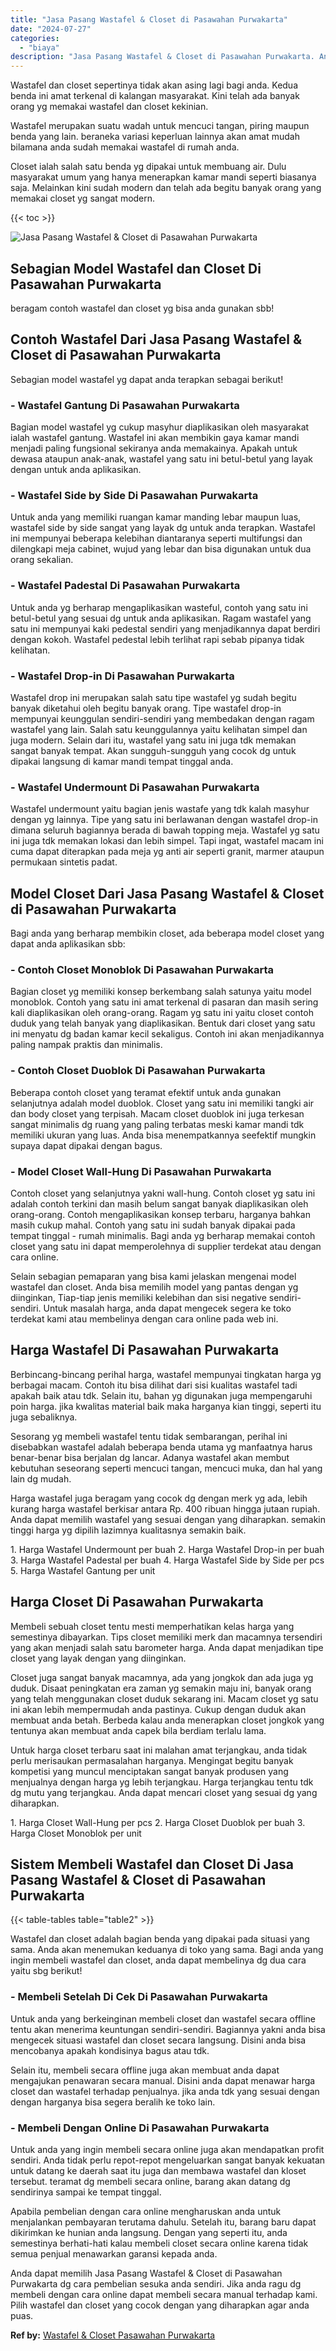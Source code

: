 ```yaml
---
title: "Jasa Pasang Wastafel & Closet di Pasawahan Purwakarta"
date: "2024-07-27"
categories: 
  - "biaya"
description: "Jasa Pasang Wastafel & Closet di Pasawahan Purwakarta. Anda dapat memilih Jasa Pasang Wastafel & Closet di Pasawahan Purwakarta dg cara pembelian sesuka anda..."
---
```


Wastafel dan closet sepertinya tidak akan asing lagi bagi anda. Kedua benda ini amat terkenal di kalangan masyarakat. Kini telah ada banyak orang yg memakai wastafel dan closet kekinian.

Wastafel merupakan suatu wadah untuk mencuci tangan, piring maupun benda yang lain. beraneka variasi keperluan lainnya akan amat mudah bilamana anda sudah memakai wastafel di rumah anda.

Closet ialah salah satu benda yg dipakai untuk membuang air. Dulu masyarakat umum yang hanya menerapkan kamar mandi seperti biasanya saja. Melainkan kini sudah modern dan telah ada begitu banyak orang yang memakai closet yg sangat modern.

{{< toc >}}

![Jasa Pasang Wastafel & Closet di Pasawahan Purwakarta](/images/wastafel-closet-murah60.png)

## Sebagian Model Wastafel dan Closet Di Pasawahan Purwakarta

beragam contoh wastafel dan closet yg bisa anda gunakan sbb!

## Contoh Wastafel Dari Jasa Pasang Wastafel & Closet di Pasawahan Purwakarta

Sebagian model wastafel yg dapat anda terapkan sebagai berikut!

### \- Wastafel Gantung Di Pasawahan Purwakarta

Bagian model wastafel yg cukup masyhur diaplikasikan oleh masyarakat ialah wastafel gantung. Wastafel ini akan membikin gaya kamar mandi menjadi paling fungsional sekiranya anda memakainya. Apakah untuk dewasa ataupun anak-anak, wastafel yang satu ini betul-betul yang layak dengan untuk anda aplikasikan.

### \- Wastafel Side by Side Di Pasawahan Purwakarta

Untuk anda yang memiliki ruangan kamar manding lebar maupun luas, wastafel side by side sangat yang layak dg untuk anda terapkan. Wastafel ini mempunyai beberapa kelebihan diantaranya seperti multifungsi dan dilengkapi meja cabinet, wujud yang lebar dan bisa digunakan untuk dua orang sekalian.

### \- Wastafel Padestal Di Pasawahan Purwakarta

Untuk anda yg berharap mengaplikasikan wasteful, contoh yang satu ini betul-betul yang sesuai dg untuk anda aplikasikan. Ragam wastafel yang satu ini mempunyai kaki pedestal sendiri yang menjadikannya dapat berdiri dengan kokoh. Wastafel pedestal lebih terlihat rapi sebab pipanya tidak kelihatan.

### \- Wastafel Drop-in Di Pasawahan Purwakarta

Wastafel drop ini merupakan salah satu tipe wastafel yg sudah begitu banyak diketahui oleh begitu banyak orang. Tipe wastafel drop-in mempunyai keunggulan sendiri-sendiri yang membedakan dengan ragam wastafel yang lain. Salah satu keunggulannya yaitu kelihatan simpel dan juga modern. Selain dari itu, wastafel yang satu ini juga tdk memakan sangat banyak tempat. Akan sungguh-sungguh yang cocok dg untuk dipakai langsung di kamar mandi tempat tinggal anda.

### \- Wastafel Undermount Di Pasawahan Purwakarta

Wastafel undermount yaitu bagian jenis wastafe yang tdk kalah masyhur dengan yg lainnya. Tipe yang satu ini berlawanan dengan wastafel drop-in dimana seluruh bagiannya berada di bawah topping meja. Wastafel yg satu ini juga tdk memakan lokasi dan lebih simpel. Tapi ingat, wastafel macam ini cuma dapat diterapkan pada meja yg anti air seperti granit, marmer ataupun permukaan sintetis padat.

## Model Closet Dari Jasa Pasang Wastafel & Closet di Pasawahan Purwakarta

Bagi anda yang berharap membikin closet, ada beberapa model closet yang dapat anda aplikasikan sbb:

### \- Contoh Closet Monoblok Di Pasawahan Purwakarta

Bagian closet yg memiliki konsep berkembang salah satunya yaitu model monoblok. Contoh yang satu ini amat terkenal di pasaran dan masih sering kali diaplikasikan oleh orang-orang. Ragam yg satu ini yaitu closet contoh duduk yang telah banyak yang diaplikasikan. Bentuk dari closet yang satu ini menyatu dg badan kamar kecil sekaligus. Contoh ini akan menjadikannya paling nampak praktis dan minimalis.

### \- Contoh Closet Duoblok Di Pasawahan Purwakarta

Beberapa contoh closet yang teramat efektif untuk anda gunakan selanjutnya adalah model duoblok. Closet yang satu ini memiliki tangki air dan body closet yang terpisah. Macam closet duoblok ini juga terkesan sangat minimalis dg ruang yang paling terbatas meski kamar mandi tdk memiliki ukuran yang luas. Anda bisa menempatkannya seefektif mungkin supaya dapat dipakai dengan bagus.

### \- Model Closet Wall-Hung Di Pasawahan Purwakarta

Contoh closet yang selanjutnya yakni wall-hung. Contoh closet yg satu ini adalah contoh terkini dan masih belum sangat banyak diaplikasikan oleh orang-orang. Contoh mengaplikasikan konsep terbaru, harganya bahkan masih cukup mahal. Contoh yang satu ini sudah banyak dipakai pada tempat tinggal - rumah minimalis. Bagi anda yg berharap memakai contoh closet yang satu ini dapat memperolehnya di supplier terdekat atau dengan cara online.

Selain sebagian pemaparan yang bisa kami jelaskan mengenai model wastafel dan closet. Anda bisa memilih model yang pantas dengan yg diinginkan, Tiap-tiap jenis memiliki kelebihan dan sisi negative sendiri-sendiri. Untuk masalah harga, anda dapat mengecek segera ke toko terdekat kami atau membelinya dengan cara online pada web ini.

## Harga Wastafel Di Pasawahan Purwakarta

Berbincang-bincang perihal harga, wastafel mempunyai tingkatan harga yg berbagai macam. Contoh itu bisa dilihat dari sisi kualitas wastafel tadi apakah baik atau tdk. Selain itu, bahan yg digunakan juga mempengaruhi poin harga. jika kwalitas material baik maka harganya kian tinggi, seperti itu juga sebaliknya.

Sesorang yg membeli wastafel tentu tidak sembarangan, perihal ini disebabkan wastafel adalah beberapa benda utama yg manfaatnya harus benar-benar bisa berjalan dg lancar. Adanya wastafel akan membut kebutuhan seseorang seperti mencuci tangan, mencuci muka, dan hal yang lain dg mudah.

Harga wastafel juga beragam yang cocok dg dengan merk yg ada, lebih kurang harga wastafel berkisar antara Rp. 400 ribuan hingga jutaan rupiah. Anda dapat memilih wastafel yang sesuai dengan yang diharapkan. semakin tinggi harga yg dipilih lazimnya kualitasnya semakin baik.

1\. Harga Wastafel Undermount per buah 2. Harga Wastafel Drop-in per buah 3. Harga Wastafel Padestal per buah 4. Harga Wastafel Side by Side per pcs 5. Harga Wastafel Gantung per unit

## Harga Closet Di Pasawahan Purwakarta

Membeli sebuah closet tentu mesti memperhatikan kelas harga yang semestinya dibayarkan. Tips closet memiliki merk dan macamnya tersendiri yang akan menjadi salah satu barometer harga. Anda dapat menjadikan tipe closet yang layak dengan yang diinginkan.

Closet juga sangat banyak macamnya, ada yang jongkok dan ada juga yg duduk. Disaat peningkatan era zaman yg semakin maju ini, banyak orang yang telah menggunakan closet duduk sekarang ini. Macam closet yg satu ini akan lebih mempermudah anda pastinya. Cukup dengan duduk akan membuat anda betah. Berbeda kalau anda menerapkan closet jongkok yang tentunya akan membuat anda capek bila berdiam terlalu lama.

Untuk harga closet terbaru saat ini malahan amat terjangkau, anda tidak perlu merisaukan permasalahan harganya. Mengingat begitu banyak kompetisi yang muncul menciptakan sangat banyak produsen yang menjualnya dengan harga yg lebih terjangkau. Harga terjangkau tentu tdk dg mutu yang terjangkau. Anda dapat mencari closet yang sesuai dg yang diharapkan.

1\. Harga Closet Wall-Hung per pcs 2. Harga Closet Duoblok per buah 3. Harga Closet Monoblok per unit

## Sistem Membeli Wastafel dan Closet Di Jasa Pasang Wastafel & Closet di Pasawahan Purwakarta

{{< table-tables table="table2" >}}

Wastafel dan closet adalah bagian benda yang dipakai pada situasi yang sama. Anda akan menemukan keduanya di toko yang sama. Bagi anda yang ingin membeli wastafel dan closet, anda dapat membelinya dg dua cara yaitu sbg berikut!

### \- Membeli Setelah Di Cek Di Pasawahan Purwakarta

Untuk anda yang berkeinginan membeli closet dan wastafel secara offline tentu akan menerima keuntungan sendiri-sendiri. Bagiannya yakni anda bisa mengecek situasi wastafel dan closet secara langsung. Disini anda bisa mencobanya apakah kondisinya bagus atau tdk.

Selain itu, membeli secara offline juga akan membuat anda dapat mengajukan penawaran secara manual. Disini anda dapat menawar harga closet dan wastafel terhadap penjualnya. jika anda tdk yang sesuai dengan dengan harganya bisa segera beralih ke toko lain.

### \- Membeli Dengan Online Di Pasawahan Purwakarta

Untuk anda yang ingin membeli secara online juga akan mendapatkan profit sendiri. Anda tidak perlu repot-repot mengeluarkan sangat banyak kekuatan untuk datang ke daerah saat itu juga dan membawa wastafel dan kloset tersebut. teramat dg membeli secara online, barang akan datang dg sendirinya sampai ke tempat tinggal.

Apabila pembelian dengan cara online mengharuskan anda untuk menjalankan pembayaran terutama dahulu. Setelah itu, barang baru dapat dikirimkan ke hunian anda langsung. Dengan yang seperti itu, anda semestinya berhati-hati kalau membeli closet secara online karena tidak semua penjual menawarkan garansi kepada anda.

Anda dapat memilih Jasa Pasang Wastafel & Closet di Pasawahan Purwakarta dg cara pembelian sesuka anda sendiri. Jika anda ragu dg membeli dengan cara online dapat membeli secara manual terhadap kami. Pilih wastafel dan closet yang cocok dengan yang diharapkan agar anda puas.

**Ref by:** [Wastafel & Closet Pasawahan Purwakarta](https://id.wikipedia.org/wiki/Wastafel)
